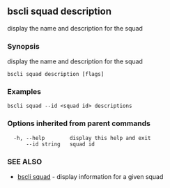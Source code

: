 ## bscli squad description

display the name and description for the squad

### Synopsis

display the name and description for the squad
	

```
bscli squad description [flags]
```

### Examples

```
bscli squad --id <squad id> descriptions
```

### Options inherited from parent commands

```
  -h, --help        display this help and exit
      --id string   squad id
```

### SEE ALSO

* [bscli squad](bscli_squad.md)	 - display information for a given squad

